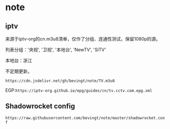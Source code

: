 # note
## iptv
来源于iptv-org的cn.m3u8清单，仅作了分组、连通性测试，保留1080p的源。

列表分组：'央视', '卫视', '本地台', 'NewTV', 'SiTV'

本地台：浙江

不定期更新。

`https://cdn.jsdelivr.net/gh/bevingt/note/TV.m3u8`

EGP:`https://iptv-org.github.io/epg/guides/cn/tv.cctv.com.epg.xml`


## Shadowrocket config
`https://raw.githubusercontent.com/bevingt/note/master/shadowrocket.conf`
